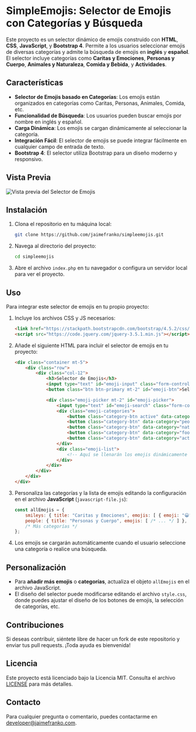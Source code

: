 
# SimpleEmojis: Selector de Emojis con Categorías y Búsqueda

Este proyecto es un selector dinámico de emojis construido con **HTML**, **CSS**, **JavaScript**, y **Bootstrap 4**. Permite a los usuarios seleccionar emojis de diversas categorías y admite la búsqueda de emojis en **inglés** y **español**. El selector incluye categorías como **Caritas y Emociones**, **Personas y Cuerpo**, **Animales y Naturaleza**, **Comida y Bebida**, y **Actividades**.

## Características

- **Selector de Emojis basado en Categorías**: Los emojis están organizados en categorías como Caritas, Personas, Animales, Comida, etc.
- **Funcionalidad de Búsqueda**: Los usuarios pueden buscar emojis por nombre en inglés y español.
- **Carga Dinámica**: Los emojis se cargan dinámicamente al seleccionar la categoría.
- **Integración Fácil**: El selector de emojis se puede integrar fácilmente en cualquier campo de entrada de texto.
- **Bootstrap 4**: El selector utiliza Bootstrap para un diseño moderno y responsivo.

## Vista Previa

![Vista previa del Selector de Emojis](https://jaimefranko.com/wp-content/uploads/2024/09/simpleemojis.png)

## Instalación

1. Clona el repositorio en tu máquina local:
   ```bash
   git clone https://github.com/jaimefranko/simpleemojis.git
   ```

2. Navega al directorio del proyecto:
   ```bash
   cd simpleemojis
   ```

3. Abre el archivo `index.php` en tu navegador o configura un servidor local para ver el proyecto.

## Uso

Para integrar este selector de emojis en tu propio proyecto:

1. Incluye los archivos CSS y JS necesarios:
    ```html
    <link href="https://stackpath.bootstrapcdn.com/bootstrap/4.5.2/css/bootstrap.min.css" rel="stylesheet">
    <script src="https://code.jquery.com/jquery-3.5.1.min.js"></script>

    ```

2. Añade el siguiente HTML para incluir el selector de emojis en tu proyecto:
    ```html
    <div class="container mt-5">
        <div class="row">
            <div class="col-12">
                <h3>Selector de Emojis</h3>
                <input type="text" id="emoji-input" class="form-control" placeholder="Escribe aquí...">
                <button class="btn btn-primary mt-2" id="emoji-btn">Seleccionar Emoji</button>

                <div class="emoji-picker mt-2" id="emoji-picker">
                    <input type="text" id="emoji-search" class="form-control mb-2" placeholder="Buscar emojis...">
                    <div class="emoji-categories">
                        <button class="category-btn active" data-category="smileys">😊 Caritas</button>
                        <button class="category-btn" data-category="people">👨‍👩‍👧‍👦 Personas</button>
                        <button class="category-btn" data-category="nature">🌳 Naturaleza</button>
                        <button class="category-btn" data-category="food">🍔 Comida</button>
                        <button class="category-btn" data-category="activities">⚽ Actividades</button>
                    </div>
                    <div class="emoji-list">
                        <!-- Aquí se llenarán los emojis dinámicamente -->
                    </div>
                </div>
            </div>
        </div>
    </div>
    ```

3. Personaliza las categorías y la lista de emojis editando la configuración en el archivo **JavaScript** (`javascript-file.js`):
    ```javascript
    const allEmojis = {
        smileys: { title: "Caritas y Emociones", emojis: [ { emoji: "😀", name_en: "grinning face", name_es: "cara sonriente" }, /* ... */ ] },
        people: { title: "Personas y Cuerpo", emojis: [ /* ... */ ] },
        /* Más categorías */
    };
    ```

4. Los emojis se cargarán automáticamente cuando el usuario seleccione una categoría o realice una búsqueda.

## Personalización

- Para **añadir más emojis** o **categorías**, actualiza el objeto `allEmojis` en el archivo JavaScript.
- El diseño del selector puede modificarse editando el archivo `style.css`, donde puedes ajustar el diseño de los botones de emojis, la selección de categorías, etc.

## Contribuciones

Si deseas contribuir, siéntete libre de hacer un fork de este repositorio y enviar tus pull requests. ¡Toda ayuda es bienvenida!

## Licencia

Este proyecto está licenciado bajo la Licencia MIT. Consulta el archivo [LICENSE](LICENSE) para más detalles.

## Contacto

Para cualquier pregunta o comentario, puedes contactarme en [developer@jaimefranko.com](mailto:developer@jaimefranko.com).
